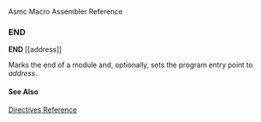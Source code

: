 Asmc Macro Assembler Reference

### END

**END** [[address]]

Marks the end of a module and, optionally, sets the program entry point to _address_.

#### See Also

[Directives Reference](readme.md)